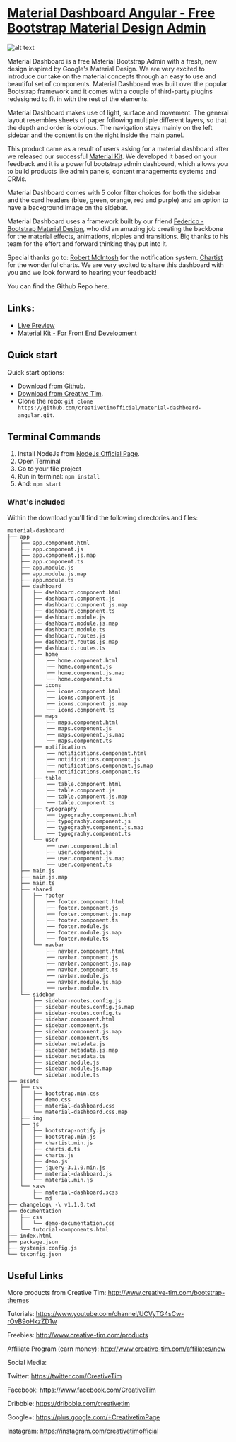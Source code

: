 # [Material Dashboard Angular - Free Bootstrap Material Design Admin](https://material-dashboard-angular2.herokuapp.com/)

![alt text](http://s3.amazonaws.com/creativetim_bucket/products/50/original/opt_md_thumbnail.jpg "Material Dashboard Free")

Material Dashboard is a free Material Bootstrap Admin with a fresh, new design inspired by Google's Material Design. We are very excited to introduce our take on the material concepts through an easy to use and beautiful set of components. Material Dashboard was built over the popular Bootstrap framework and it comes with a couple of third-party plugins redesigned to fit in with the rest of the elements.

Material Dashboard makes use of light, surface and movement. The general layout resembles sheets of paper following multiple different layers, so that the depth and order is obvious. The navigation stays mainly on the left sidebar and the content is on the right inside the main panel.

This product came as a result of users asking for a material dashboard after we released our successful [Material Kit](http://www.creative-tim.com/product/material-kit). We developed it based on your feedback and it is a powerful bootstrap admin dashboard, which allows you to build products like admin panels, content managements systems and CRMs.

Material Dashboard comes with 5 color filter choices for both the sidebar and the card headers (blue, green, orange, red and purple) and an option to have a background image on the sidebar.

Material Dashboard uses a framework built by our friend [Federico - Bootstrap Material Design](http://fezvrasta.github.io/bootstrap-material-design/), who did an amazing job creating the backbone for the material effects, animations, ripples and transitions. Big thanks to his team for the effort and forward thinking they put into it.

Special thanks go to:
[Robert McIntosh](https://github.com/mouse0270/bootstrap-notify) for the notification system.
[Chartist](https://gionkunz.github.io/chartist-js/) for the wonderful charts.
We are very excited to share this dashboard with you and we look forward to hearing your feedback!

You can find the Github Repo here.

## Links:

+ [Live Preview](https://material-dashboard-angular2.herokuapp.com/)
+ [Material Kit - For Front End Development](http://www.creative-tim.com/product/material-kit?ref=github-md-free)

## Quick start

Quick start options:

- [Download from Github](https://github.com/creativetimofficial/material-dashboard-angular/archive/master.zip).
- [Download from Creative Tim](http://www.creative-tim.com/product/material-dashboard-angular2).
- Clone the repo: `git clone https://github.com/creativetimofficial/material-dashboard-angular.git`.

## Terminal Commands

1. Install NodeJs from [NodeJs Official Page](https://nodejs.org/en).
2. Open Terminal
3. Go to your file project
4. Run in terminal: ```npm install```
5. And: ```npm start```

### What's included

Within the download you'll find the following directories and files:

```
material-dashboard
├── app
│   ├── app.component.html
│   ├── app.component.js
│   ├── app.component.js.map
│   ├── app.component.ts
│   ├── app.module.js
│   ├── app.module.js.map
│   ├── app.module.ts
│   ├── dashboard
│   │   ├── dashboard.component.html
│   │   ├── dashboard.component.js
│   │   ├── dashboard.component.js.map
│   │   ├── dashboard.component.ts
│   │   ├── dashboard.module.js
│   │   ├── dashboard.module.js.map
│   │   ├── dashboard.module.ts
│   │   ├── dashboard.routes.js
│   │   ├── dashboard.routes.js.map
│   │   ├── dashboard.routes.ts
│   │   ├── home
│   │   │   ├── home.component.html
│   │   │   ├── home.component.js
│   │   │   ├── home.component.js.map
│   │   │   └── home.component.ts
│   │   ├── icons
│   │   │   ├── icons.component.html
│   │   │   ├── icons.component.js
│   │   │   ├── icons.component.js.map
│   │   │   └── icons.component.ts
│   │   ├── maps
│   │   │   ├── maps.component.html
│   │   │   ├── maps.component.js
│   │   │   ├── maps.component.js.map
│   │   │   └── maps.component.ts
│   │   ├── notifications
│   │   │   ├── notifications.component.html
│   │   │   ├── notifications.component.js
│   │   │   ├── notifications.component.js.map
│   │   │   └── notifications.component.ts
│   │   ├── table
│   │   │   ├── table.component.html
│   │   │   ├── table.component.js
│   │   │   ├── table.component.js.map
│   │   │   └── table.component.ts
│   │   ├── typography
│   │   │   ├── typography.component.html
│   │   │   ├── typography.component.js
│   │   │   ├── typography.component.js.map
│   │   │   └── typography.component.ts
│   │   └── user
│   │       ├── user.component.html
│   │       ├── user.component.js
│   │       ├── user.component.js.map
│   │       └── user.component.ts
│   ├── main.js
│   ├── main.js.map
│   ├── main.ts
│   ├── shared
│   │   ├── footer
│   │   │   ├── footer.component.html
│   │   │   ├── footer.component.js
│   │   │   ├── footer.component.js.map
│   │   │   ├── footer.component.ts
│   │   │   ├── footer.module.js
│   │   │   ├── footer.module.js.map
│   │   │   └── footer.module.ts
│   │   └── navbar
│   │       ├── navbar.component.html
│   │       ├── navbar.component.js
│   │       ├── navbar.component.js.map
│   │       ├── navbar.component.ts
│   │       ├── navbar.module.js
│   │       ├── navbar.module.js.map
│   │       └── navbar.module.ts
│   └── sidebar
│       ├── sidebar-routes.config.js
│       ├── sidebar-routes.config.js.map
│       ├── sidebar-routes.config.ts
│       ├── sidebar.component.html
│       ├── sidebar.component.js
│       ├── sidebar.component.js.map
│       ├── sidebar.component.ts
│       ├── sidebar.metadata.js
│       ├── sidebar.metadata.js.map
│       ├── sidebar.metadata.ts
│       ├── sidebar.module.js
│       ├── sidebar.module.js.map
│       └── sidebar.module.ts
├── assets
│   ├── css
│   │   ├── bootstrap.min.css
│   │   ├── demo.css
│   │   ├── material-dashboard.css
│   │   └── material-dashboard.css.map
│   ├── img
│   ├── js
│   │   ├── bootstrap-notify.js
│   │   ├── bootstrap.min.js
│   │   ├── chartist.min.js
│   │   ├── charts.d.ts
│   │   ├── charts.js
│   │   ├── demo.js
│   │   ├── jquery-3.1.0.min.js
│   │   ├── material-dashboard.js
│   │   └── material.min.js
│   └── sass
│       ├── material-dashboard.scss
│       └── md
├── changelog\ -\ v1.1.0.txt
├── documentation
│   ├── css
│   │   └── demo-documentation.css
│   └── tutorial-components.html
├── index.html
├── package.json
├── systemjs.config.js
└── tsconfig.json

```

## Useful Links

More products from Creative Tim: <http://www.creative-tim.com/bootstrap-themes>

Tutorials: <https://www.youtube.com/channel/UCVyTG4sCw-rOvB9oHkzZD1w>

Freebies: <http://www.creative-tim.com/products>

Affiliate Program (earn money): <http://www.creative-tim.com/affiliates/new>

Social Media:

Twitter: <https://twitter.com/CreativeTim>

Facebook: <https://www.facebook.com/CreativeTim>

Dribbble: <https://dribbble.com/creativetim>

Google+: <https://plus.google.com/+CreativetimPage>

Instagram: <https://instagram.com/creativetimofficial>
